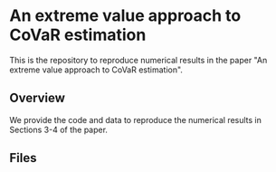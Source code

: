 # An extreme value approach to CoVaR estimation

This is the repository to reproduce numerical results in the paper "An extreme value approach to CoVaR estimation".

## Overview

We provide the code and data to reproduce the numerical results in Sections 3-4 of the paper.

## Files